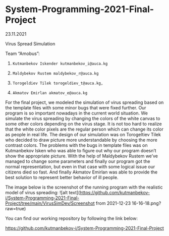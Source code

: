 # System-Programming-2021-Final-Project

23.11.2021

 

Virus Spread Simulation

 

Team “Amobus”:

1)     Kutmanbekov Iskender kutmanbekov_i@auca.kg

2)     Maldybekov Rustem maldybekov_r@auca.kg

3)     Torogeldiev Tilek torogeldiev_t@auca.kg,

4)     Akmatov Emirlan akmatov_e@auca.kg        

 

For the final project, we modeled the simulation of virus spreading based on the template files with some minor bugs that were fixed further. Our program is so important nowadays in the current world situation. We simulate the virus spreading by changing the colors of the white canvas to some other colors depending on the virus stage. It is not too hard to realize that the white color pixels are the regular person which can change its color as people in real life. The design of our simulation was on Torogeltiev Tilek who decided to draw picture more understandable by choosing the more contrast colors. The problems with the bugs in template files was on Kutmanbekov Isken who was able to figure out why our program doesn’t show the appropriate picture. With the help of Maldybekov Rustem we’ve managed to change some parameters and finally our program got the normal representation, but even in that case with some logical issue our citizens died so fast. And finally Akmatov Emirlan was able to provide the best solution to represent better behavior of ill people.
 

The image below is the screenshot of the running program with the realistic model of virus spreading:
![alt text](https://github.com/kutmanbekov-i/System-Programming-2021-Final-Project/tree/main/VirusSimDev/Screenshot from 2021-12-23 16-16-18.png?raw=true)


You can find our working repository by following the link below:

https://github.com/kutmanbekov-i/System-Programming-2021-Final-Project